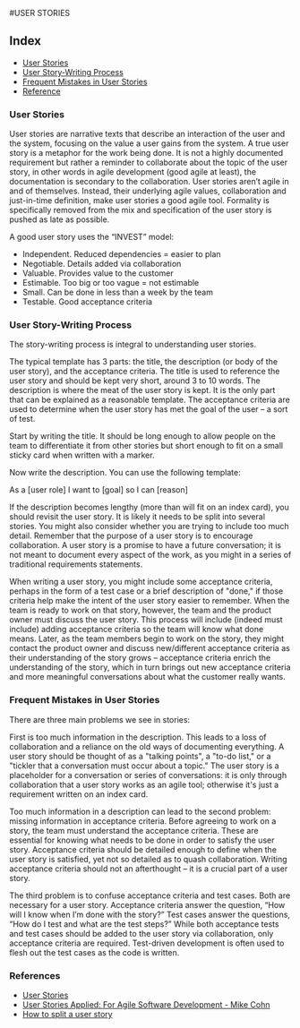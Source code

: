 #USER STORIES

## Index
* [User Stories](#user-stories)
* [User Story-Writing Process](#writing-process)
* [Frequent Mistakes in User Stories](#frequent-mistakes)
* [Reference](#reference) 

### User Stories

User stories are narrative texts that describe an interaction of the user and the system, focusing on the value a user gains from the system. A true user story is a metaphor for the work being done. It is not a highly documented requirement but rather a reminder to collaborate about the topic of the user story, in other words in agile development (good agile at least), the documentation is secondary to the collaboration. User stories aren’t agile in and of themselves. Instead, their underlying agile values, collaboration and just-in-time definition, make user stories a good agile tool. Formality is specifically removed from the mix and specification of the user story is pushed as late as possible.

A good user story uses the “INVEST” model:

* Independent. Reduced dependencies  = easier to plan
* Negotiable. Details added via collaboration
* Valuable. Provides value to the customer
* Estimable. Too big or too vague = not estimable
* Small. Can be done in less than a week by the team
* Testable. Good acceptance criteria

### User Story-Writing Process

The story-writing process is integral to understanding user stories.

The typical template has 3 parts: the title, the description (or body of the user story), and the acceptance criteria.  The title is used to reference the user story and should be kept very short, around 3 to 10 words.  The description is where the meat of the user story is kept.  It is the only part that can be explained as a reasonable template. The acceptance criteria are used to determine when the user story has met the goal of the user – a sort of test.

Start by writing the title. It should be long enough to allow people on the team to differentiate it from other stories but short enough to fit on a small sticky card when written with a marker.  

Now write the description. You can use the following template: 

As a [user role] I want to [goal] so I can [reason]

If the description becomes lengthy (more than will fit on an index card), you should revisit the user story. It is likely it needs to be split into several stories. You might also consider whether you are trying to include too much detail. Remember that the purpose of a user story is to encourage collaboration. A user story is a promise to have a future conversation; it is not meant to document every aspect of the work, as you might in a series of traditional requirements statements.

When writing a user story, you might include some acceptance criteria, perhaps in the form of a test case or a brief description of "done," if those criteria help make the intent of the user story easier to remember. When the team is ready to work on that story, however, the team and the product owner must discuss the user story. This process will include (indeed must include) adding acceptance criteria so the team will know what done means. Later, as the team members begin to work on the story, they might contact the product owner and discuss new/different acceptance criteria as their understanding of the story grows – acceptance criteria enrich the understanding of the story, which in turn brings out new acceptance criteria and more meaningful conversations about what the customer really wants.

### Frequent Mistakes in User Stories

There are three main problems we see in stories:

First is too much information in the description. This leads to a loss of collaboration and a reliance on the old ways of documenting everything. A user story should be thought of as a "talking points", a "to-do list," or a "tickler that a conversation must occur about a topic."  The user story is a placeholder for a conversation or series of conversations: it is only through collaboration that a user story works as an agile tool; otherwise it's just a requirement written on an index card.

Too much information in a description can lead to the second problem: missing information in acceptance criteria. Before agreeing to work on a story, the team must understand the acceptance criteria. These are essential for knowing what needs to be done in order to satisfy the user story. Acceptance criteria should be detailed enough to define when the user story is satisfied, yet not so detailed as to quash collaboration. Writing acceptance criteria should not an afterthought – it is a crucial part of a user story.

The third problem is to confuse acceptance criteria and test cases. Both are necessary for a user story. Acceptance criteria answer the question, “How will I know when I’m done with the story?” Test cases answer the questions, “How do I test and what are the test steps?”  While both acceptance tests and test cases should be added to the user story via collaboration, only acceptance criteria are required. Test-driven development is often used to flesh out the test cases as the code is written.


### References

* [User Stories](https://www.mountaingoatsoftware.com/agile/user-stories)
* [User Stories Applied: For Agile Software 
Development - Mike Cohn](https://www.mountaingoatsoftware.com/books/user-stories-applied)
* [How to split a user story](http://www.agileforall.com/wp-content/uploads/2012/01/Story-Splitting-Flowchart.pdf)
